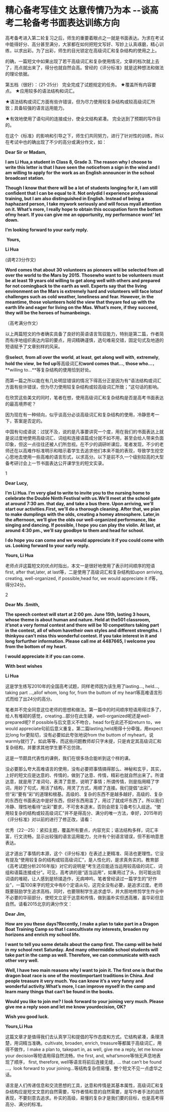 # 精心备考写佳文 达意传情乃为本  --谈高考二轮备考书面表达训练方向 

 

高考备考进入第二轮复习之后，师生的重要着眼点之一就是书面表达。为求在考试中能得好分、高分甚至满分，大家都在如何把短文写好、写妙上认真琢磨，精心训练，以求出彩。为了出彩，师生的目光锁定在高级词汇和复杂结构的使用之上。

的确，一篇短文中如果出现了若干高级词汇和复杂使用情况，文章的档次就上去了，亮点就出来了，得分也就自然会高。曾经的《评分标准》就是这种想法和做法的理论依据。

第五档（很好）：（21-25分） 完全完成了试题规定的任务。 ★覆盖所有内容要点。 ★应用较多的语法结构和词汇。 

★语法结构或词汇方面有些许错误，但为尽力使用较复杂结构或较高级词汇所致；具备较强的语言运用能力。 

★有效地使用了语句间的连接成分，使全文结构紧凑。 完全达到了预期的写作目的。 

在这个《标准》的影响和引导之下，师生们共同努力，进行了针对性的训练，所以在考试中也的确出现了不少的高分或满分作文，如： 

**Dear Sir or Madam,**

**I am Li Hua,a student in Class 8, Grade 3. The reason why I choose to write this letter is that I have seen the noticefrom a sign in the wind and I am willing to apply for the work as an English announcer in the school broadcast station.** 

**Though I know that there will be a lot of students longing for it, I am still confident that I can be equal to it. Not onlydid I experience professional training, but I am also distinguished in English. Instead of being a haphazard person, I take mywork seriously and will focus myall attention on it. What’s more, I really hope to obtain this occupation form the bottom ofmy heart. If you can give me an opportunity, my performance wont’ let down.** 

**I’m looking forward to your early reply.** 

​                **Yours,** 

**Li Hua**

(调考23分作文) 

**Word comes that about 30 volunteers as pioneers will be selected from all over the world to the Mars by 2015. Thosewho want to be volunteers must be at least 19 years old willing to get along well with others and prepared for not comingback to the earth as well. Experts say that the living environment on the Mars is extremely hard and volunteers will face lotsof challenges such as cold weather, loneliness and fear. However, in the meantime, those volunteers hold the view that theyare fed up with the earth life and eager for living on the Mas. What’s more, if they succeed, they will be the heroes of humanbeings.** 

（高考满分作文）  

 以上两篇短文的作者确实具备了良好的英语语言驾驭能力，特别是第二篇，作者简而有序地组织表达内容的要点，用词精确谨慎，选句难易交错，固定句式及地道的短语赋予了文章别样的风采。

像**select**, **from all over the world**, **at least**, **get along well with**, **extremely**, **hold the view**, **be fed up**等高级词汇和**word comes that…**, **those who…**，**willing to…**等复杂结构的使用恰到好处。

而第一篇之所以能在有几处明显错误的情况下得高分正是因为有“语法结构或词汇方面有些许错误，但为尽力使用较复杂结构或较高级词汇所致；”这句话的影响。 

在欣赏这些美文的同时，笔者在想，使用高级词汇和复杂结构是否是高考书面表达的最高境界呢？

因为现在有一种倾向，似乎谈高分必谈高级词汇和复杂结构的使用，冷静思考一下，答案是否定的。

中国有句成语说：过犹不及，说的是凡事要讲究一个度，用在我们的书面表达上就是说过度地使用高级词汇、词组和连接语篇成分就不如不用，甚至会给人带来负面印象，但这一点往往还被人们所忽视。在不少的调研听课后，笔者发现，不少的老师还在以高难作标准明示和暗示着学生去追求他们本来不能的表现，导致学生挖空心思地去使用一些高难的语言形式，以求高分。以下是前不久一个级别较高的大型备考研讨会上一节书面表达公开课学生的短文实录。

1

**Dear Lucy,**

**I’m Li Hua. I’m very glad to write to invite you to the nursing home to celebrate the Double Ninth Festival with us.We’ll meet at the school gate at around 7:30 am. that day, and take a bus there. Upon arriving, we’ll start our activities.First, we’ll do a thorough cleaning. After that, we plan to make dumplings with the olds, creating a homey atmosphere. Later,in the afternoon, we’ll give the olds our well-organized performance, like singing and dancing. If possible, I hope you can play the violin. At last, at around 4:30 pm., we’ll say goodbye to them and head for school.** 

**I do hope you can come and we would appreciate it if you could come with us. Looking forward to your early reply.**

**Yours, Li Hua** 

老师点评这篇短文的优点时指出，本文一是很好地使用了表示时间顺序的短语first, after that,later, at last等，二是使用了高级词汇和复杂结构如upon arriving, creating, well-organized, if possible,head for, we would appreciate it if等，得分24分。 

2

**Dear Ms .Smith,**

**The speech contest will start at 2:00 pm. June 15th, lasting 3 hours, whose theme is about human and nature. Held at the501 classroom, it’snot a very formal contest and there will be 10 competitors taking part in the contest, all of whom havetheir own styles and different strengths. I thinkyou can’t miss this wonderful contest. If you take interest in it and long forfurther information. Please call me at 4487665, I welcome you from the bottom of my heart.**

**I would appreciate it if you can come.**

**With best wishes**

**Li Hua**

这是学生练写2010年的全国高考试题，同样老师因为该生用了lasting…, held…, taking part …,allof whom, long for, from the buttom of my heart等高难语言形式而给了出24分的高分。 

笔者并不完全同意这位老师的思想和做法。第一篇中的时间顺序短语用得过多了，给人有堆砌的感觉，creating…部分在此生硬，well-organized呢还是well-prepared呢? If possible与后文意义不吻合，head for在此还不如return to，we would appreciate句前后意义重复。第二篇lasting,held用得十分牵强，用expect比long for更贴切，没有必要如此夸张地说from the buttom of myheart，说warmly就行了，如此等等，而这些问题教师却只字未提，只是肯定其高级词汇和复杂结构，并要求其他学生要不忘仿效。 

这是一节颇具代表性的课例，我们在很多场合能听到这个样的课。

没必要那么夸大高难语言的使用，没有必要把事情搞得那么、神秘和玄乎，其实，上好的短文应是达意的、传情的，做到了达意、传情，精彩也就自然出来了。所谓达意，就是用了准词句，表清了意思，说明了事情；所谓传情，则是指用精了字词，用妙了句式，用活了结构，用灵了方式，用顺了连接。我们提倡“出彩”，但“彩”要有“彩”的道理和根基。高级的、复杂的东西不是越多越好，高级的、复杂的东西在书面表达中是好东西，但好东西用滥了，用过了就成坏东西了。所以我们冷静、理性地看待“出彩”要求，不可舍本逐末，否则会把复习备考引入歧途。“使用较复杂的结构或较高级词汇”并不是得高分、满分的唯一方法，幸好，2015年的《评分标准》对以前的进行了修正改，请看： 

优秀（22--25）：紧扣主题，覆盖所有要点，内容充实；语法结构多样，词汇丰富，行文流畅，显示出较强的语言运用能力，允许有个别语言错误，但不影响意思表达。  

  这才道出了事情的本源，这个《评分标准》在表述上更精准、简洁也更理性。它没有提及“使用较复杂的结构或较高级词汇”，是人性化的，是求真务实的。教育部《高考试题分析2016年版》对它的说明是“考生还应能适当运用较高级的词汇、词组和语篇连接成分”。可见，高考讲的是“适当运用”，如果用过了头，则可能出现词语的堆砌，让人感到是矫揉造作，无病呻吟。笔者曾经读过一篇学生的“好作业”，一篇100来字的短文中有6个定语从句，这完全没有必要，是追求过度。老师既要鼓励学生追求高档，同时，也要限制学生追求虚华，并大胆地修剪学生作业中不必要的华丽部分，使短文立足于达意和传情，做到虽朴实但透高雅，虽华彩但显自然。请看2015北京的满分作文： 

**Dear Jim,**

**How are you these days?Recently, I make a plan to take part in a Dragon Boat Training Camp so that I cancultivate my interests, broaden my horizons and enrich my school life.**

**I want to tell you some details about the camp first. The camp will be held in my school next Saturday. And many othermiddle school students will take part in the camp as well. Therefore, we can communicate with each other very well.**

**Well, I have two main reasons why I want to join it. The first one is that the dragon boat race is one of the mostimportant traditions in China. And people treasure it very much. You can know it’s a very funny and wonderful activity.What’s more, I can improve myself in the camp and learn many things that can’t be found in the books.** 

**Would you like to join me? I look forward to your joining very much. Please give me a reply soon and let me know yourdecision, OK?**

**Wish you good luck.**

**Yours,Li Hua**

这篇文章才是值得我们去认真学习和提倡的写作态度和方式。它结构紧凑，条理清楚，用词精当准确。cultivate, broaden, enrich, treasure等都属于高级词汇，用得不做作，I make a plan to, takepart in, as well, give me a reply, let me know your decision等短语用得自然流畅，the first, and, what’smore等悄无声息地表现了顺序， first, therefore, well等语言将前后连接无缝，… that can’t be found …，look forward to your joining…等结构复杂但易懂，整个短文不见一点虚华之话。 

语言是人们传递信息和交流思想的工具，达意和传情是其基本属性，高级词汇和复杂结构应是短文文意的自然需要，写作者情和意的自然需要，是写作者手法的自然表现，不要刻意去追求。朴实的高级，易懂的复杂才是我们要的目标，也是高考得高分、满分的标准。 


